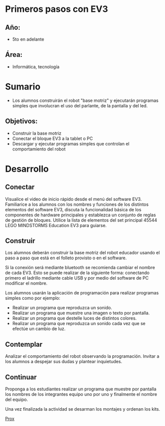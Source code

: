 # Primeros pasos con EV3
## Año:
* 5to en adelante
## Área:
* Informática, tecnología

# Sumario
* Los alumnos construirán el robot "base motriz" y ejecutarán programas simples que involucran el uso del parlante, de la pantalla y del led.

## Objetivos:
* Construir la base motriz
* Conectar el bloque EV3 a la tablet o PC
* Descargar y ejecutar programas simples que controlan el comportamiento del robot

# Desarrollo
## Conectar

Visualice el video de inicio rápido desde el menú del software EV3. Familiarice a los alumnos con los nombres y funciones de los distintos elementos del software EV3, discuta la funcionalidad básica de los componentes de hardware principales y establezca un conjunto de reglas de gestión de bloques. Utilice la lista de elementos del set principal 45544 LEGO MINDSTORMS Education EV3 para guiarse.

## Construir

Los alumnos deberán construir la base motriz del robot educador usando el paso a paso que está en el folleto provisto o en el software.

Si la conexión será mediante bluetooth se recomienda cambiar el nombre de cada EV3. Esto se puede realizar de la siguiente forma: conectando primero el ladrillo mediante cable USB y por medio del software de PC modificar el nombre.

Los alumnos usarán la aplicación de programación para realizar programas simples como por ejemplo:

* Realizar un programa que reproduzca un sonido.
* Realizar un programa que muestre una imagen o texto por pantalla.
* Realizar un programa que destelle luces de distintos colores.
* Realizar un programa que reproduzca un sonido cada vez que se efectúe un cambio de luz.

## Contemplar

Analizar el comportamiento del robot observando la programación. Invitar a los alumnos a despejar sus dudas y plantear inquietudes. 

## Continuar

Proponga a los estudiantes realizar un programa que muestre por pantalla los nombres de los integrantes equipo uno por uno y finalmente el nombre del equipo.

Una vez finalizada la actividad se desarman los montajes y ordenan los kits.

[Prox](WeDo04.md)
